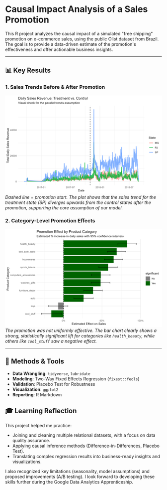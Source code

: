 # Causal Impact Analysis of a Sales Promotion

This R project analyzes the causal impact of a simulated "free shipping" promotion on e-commerce sales, using the public Olist dataset from Brazil. The goal is to provide a data-driven estimate of the promotion's effectiveness and offer actionable business insights.

---

## 📊 Key Results

### 1. Sales Trends Before & After Promotion

![Sales Trends Plot](outputs/sales_trends.png)
*Dashed line = promotion start. The plot shows that the sales trend for the treatment state (SP) diverges upwards from the control states after the promotion, supporting the core assumption of our model.*

### 2. Category-Level Promotion Effects

![Category Effects Plot](outputs/promotion_effects.png)
*The promotion was not uniformly effective. The bar chart clearly shows a strong, statistically significant lift for categories like `health_beauty`, while others like `cool_stuff` saw a negative effect.*

---

## 🔧 Methods & Tools
* **Data Wrangling**: `tidyverse`, `lubridate`
* **Modeling**: Two-Way Fixed Effects Regression (`fixest::feols`)
* **Validation**: Placebo Test for Robustness
* **Visualization**: `ggplot2`
* **Reporting**: R Markdown

## 🎓 Learning Reflection 

This project helped me practice:
* Joining and cleaning multiple relational datasets, with a focus on data quality assurance.
* Applying causal inference methods (Difference-in-Differences, Placebo Test).
* Translating complex regression results into business-ready insights and visualizations.

I also recognized key limitations (seasonality, model assumptions) and proposed improvements (A/B testing). I look forward to developing these skills further during the Google Data Analytics Apprenticeship.
